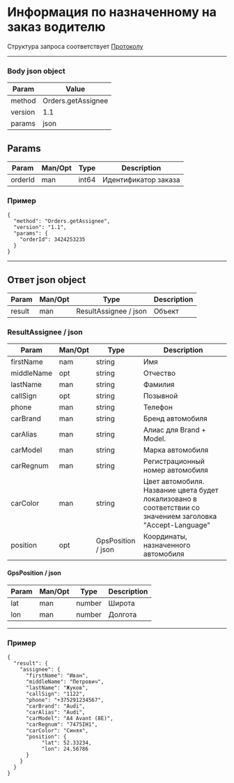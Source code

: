 # Информация по назначенному на заказ водителю

Структура запроса соответствует [Протоколу](request.md)

---

### Body json object

Param | Value
----- | ------
method | Orders.getAssignee
version | 1.1
params | json

## Params

Param | Man/Opt | Type | Description
----- | ------- | ---- | -----------
orderId | man | int64 | Идентификатор заказа

### Пример

```
{
  "method": "Orders.getAssignee",
  "version": "1.1",
  "params": {
    "orderId": 3424253235
  }
}
```

----

## Ответ json object

Param  | Man/Opt | Type | Description
-----  | ------- | ---- | -----------
result | man | ResultAssignee / json | Объект

### ResultAssignee / json

Param  | Man/Opt | Type | Description
-----  | ------- | ---- | -----------
firstName | nam | string | Имя
middleName | opt | string | Отчество
lastName | man | string | Фамилия
callSign | opt | string | Позывной
phone | man | string | Телефон
carBrand | man | string | Бренд автомобиля
carAlias | man | string | Алиас для Brand + Model.
carModel | man | string | Марка автомобиля
carRegnum | man | string | Регистрационный номер автомобиля
carColor | man | string | Цвет автомобиля. Название цвета будет локализовано в соответствии со значением заголовка "Accept-Language"
position | opt | GpsPosition / json | Координаты, назначенного автомобиля

#### GpsPosition / json
Param  | Man/Opt | Type | Description
-----  | ------- | ---- | -----------
lat | man | number | Широта
lon | man | number | Долгота

---

### Пример

```
{
  "result": {
    "assignee": {
      "firstName": "Иван",
      "middleName": "Петрович",
      "lastName": "Жуков",
      "callSign": "1122",
      "phone": "+375291234567",
      "carBrand": "Audi",
      "carAlias": "Audi",
      "carModel": "A4 Avant (8E)",
      "carRegnum": "7475IH1",
      "carColor": "Синяя",
      "position": {
           "lat": 52.33234,
           "lon": 24.56786
      }
    }
  }
}
```
